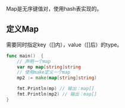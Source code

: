 Map是无序键值对，使用hash表实现的。

## 定义Map

需要同时指定key（\[\]内），value（\[\]后）的type。

```go
func main()  {
    // 声明一个map
    var mp map[string]string
    // 使用make定义一个map
    mp2 := make(map[string]string)

    fmt.Println(mp) // 输出：map[]
    fmt.Println(mp2) // 输出：map[]
}
```



